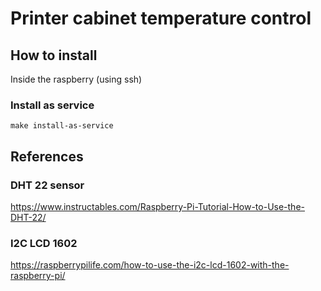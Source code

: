 # Printer cabinet temperature control

## How to install

Inside the raspberry (using ssh)

### Install as service

```shell
make install-as-service
```

## References


### DHT 22 sensor

https://www.instructables.com/Raspberry-Pi-Tutorial-How-to-Use-the-DHT-22/

### I2C LCD 1602

https://raspberrypilife.com/how-to-use-the-i2c-lcd-1602-with-the-raspberry-pi/


